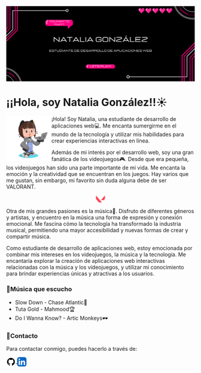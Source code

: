 <img src="./imgs/banner.png" alt="Banner" borderRadius='1rem' boxShadow = '0 3px 10px rgba(0,0,0,0.3)' align="center">

# ¡¡Hola, soy Natalia González!!☀️

<img src="./imgs/octocat.png" width=24% align=left />

¡Hola! Soy Natalia, una estudiante de desarrollo de aplicaciones web💻. Me encanta sumergirme en el mundo de la tecnología y utilizar mis habilidades para crear experiencias interactivas en línea.

Además de mi interés por el desarrollo web, soy una gran fanática de los videojuegos🎮. Desde que era pequeña, los videojuegos han sido una parte importante de mi vida. Me encanta la emoción y la creatividad que se encuentran en los juegos. Hay varios que me gustan, sin embargo, mi favorito sin duda alguna debe de ser VALORANT.

<p align="center">
<img src="./imgs/valorant.png" width=5% align=center />
</p>

Otra de mis grandes pasiones es la música🎵. Disfruto de diferentes géneros y artistas, y encuentro en la música una forma de expresión y conexión emocional. Me fascina cómo la tecnología ha transformado la industria musical, permitiendo una mayor accesibilidad y nuevas formas de crear y compartir música.

Como estudiante de desarrollo de aplicaciones web, estoy emocionada por combinar mis intereses en los videojuegos, la música y la tecnología. Me encantaría explorar la creación de aplicaciones web interactivas relacionadas con la música y los videojuegos, y utilizar mi conocimiento para brindar experiencias únicas y atractivas a los usuarios.

### 🎵Música que escucho
 -  Slow Down - Chase Atlantic💫 </br>
 -  Tuta Gold - Mahmood🏆 </br>
 -  Do I Wanna Know? - Artic Monkeys🕶️ </br>


### 📩Contacto
Para contactar conmigo, puedes hacerlo a través de:

<a href="https://github.com/ngalvez0910">
  <img src="./imgs/github.png" width=5% align=center />
</a>
 <a href="https://www.linkedin.com/in/natalia-gonz%C3%A1lez-%C3%A1lvarez-83ba53303/">
  <img src="./imgs/linkedin.png" width=5% align=center />
</a>
</p>
